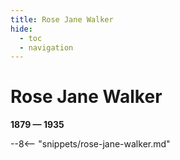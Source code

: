 ```yaml
---
title: Rose Jane Walker
hide:
  - toc
  - navigation 
---
```


# Rose Jane Walker

**1879 — 1935**

--8<-- "snippets/rose-jane-walker.md"
